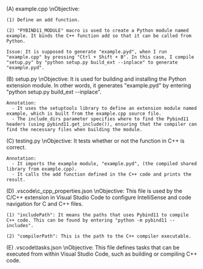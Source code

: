 (A) example.cpp 
    \nObjective: 
    
    (1) Define an add function. 

    (2) "PYBIND11_MODULE" macro is used to create a Python module named example. It binds the C++ function add so that it can be called from Python. 

    Issue: It is supposed to generate "example.pyd", when I run "example.cpp" by pressing "Ctrl + Shift + B". In this case, I compile "setup.py" by "python setup.py build_ext --inplace" to generate "example.pyd". 

(B) setup.py 
    \nObjective: It is used for building and installing the Python extension module. In other words, it generates "example.pyd" by entering "python setup.py build_ext --inplace". 

    Annotation: 
      - It uses the setuptools library to define an extension module named example, which is built from the example.cpp source file.
      - The include_dirs parameter specifies where to find the Pybind11 headers (using pybind11.get_include()), ensuring that the compiler can find the necessary files when building the module.

(C) testing.py 
    \nObjective: It tests whether or not the function in C++ is correct. 

    Annotation: 
      - It imports the example module, "example.pyd", (the compiled shared library from example.cpp).
      - It calls the add function defined in the C++ code and prints the result. 

(D) .vscode\c_cpp_properties.json 
    \nObjective: This file is used by the C/C++ extension in Visual Studio Code to configure IntelliSense and code navigation for C and C++ files. 

    (1) "includePath": It means the paths that uses Pybind11 to compile C++ code. This can be found by entering "python -m pybind11 --includes". 

    (2) "compilerPath": This is the path to the C++ compiler executable. 

(E) .vscode\tasks.json 
    \nObjective: This file defines tasks that can be executed from within Visual Studio Code, such as building or compiling C++ code. 
    

